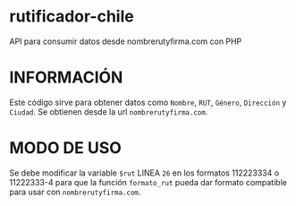 # rutificador-chile
API para consumir datos desde nombrerutyfirma.com con PHP

INFORMACIÓN
===========
Este código sirve para obtener datos como `Nombre`, `RUT`, `Género`, `Dirección` y `Ciudad`.
Se obtienen desde la url `nombrerutyfirma.com`.


MODO DE USO
===========
Se debe modificar la variable `$rut` LINEA `26` en los formatos 112223334 o 11222333-4 para que la función `formato_rut` pueda dar formato compatible para usar con `nombrerutyfirma.com`.

